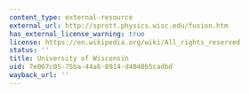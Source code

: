 ```yaml
---
content_type: external-resource
external_url: http://sprott.physics.wisc.edu/fusion.htm
has_external_license_warning: true
license: https://en.wikipedia.org/wiki/All_rights_reserved
status: ''
title: University of Wisconsin
uid: 7e067c05-75ba-44a6-8914-d4040b5cadbd
wayback_url: ''
---
```

